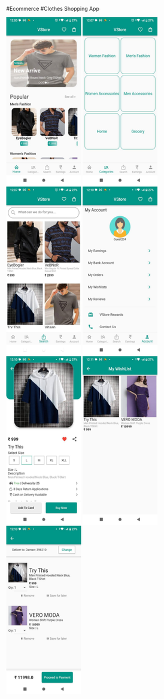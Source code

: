 #Ecommerce
#Clothes Shopping App
<p float="left">
  <img src="https://github.com/ShivuCode/E-Commerce-Shop/blob/master/assets/home.jpeg?raw=true" width="200" height="450"> 

 <img src="https://github.com/ShivuCode/E-Commerce-Shop/blob/master/assets/categorie.jpeg?raw=true" width="200" height="450">
 <img src="https://github.com/ShivuCode/E-Commerce-Shop/blob/master/assets/search.jpeg?raw=true" width="200" height="450"> 
 <img src="https://github.com/ShivuCode/E-Commerce-Shop/blob/master/assets/account.jpeg?raw=true" width="200" height="450">
 <img src="https://github.com/ShivuCode/E-Commerce-Shop/blob/master/assets/item.jpeg?raw=true" width="200" height="450">
 <img src="https://github.com/ShivuCode/E-Commerce-Shop/blob/master/assets/wishlist.jpeg?raw=true" width="200" height="450">
 <img src="https://github.com/ShivuCode/E-Commerce-Shop/blob/master/assets/addtocard.jpeg?raw=true" width="200" height="450"> 
 
 </p>
